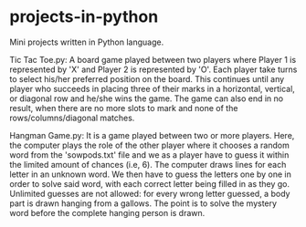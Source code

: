 # projects-in-python
Mini projects written in Python language.

Tic Tac Toe.py: A board game played between two players where Player 1 is represented by 'X' and Player 2 is represented by 'O'. Each player take turns to select his/her preferred position on the board. This continues until any player who succeeds in placing three of their marks in a horizontal, vertical, or diagonal row and he/she wins the game. The game can also end in no result, when there are no more slots to mark and none of the rows/columns/diagonal matches.

Hangman Game.py: It is a game played between two or more players. Here, the computer plays the role of the other player where it chooses a random word from the 'sowpods.txt' file and we as a player have to guess it within the limited amount of chances (i.e, 6). The computer draws lines for each letter in an unknown word. We then have to guess the letters one by one in order to solve said word, with each correct letter being filled in as they go. Unlimited guesses are not allowed: for every wrong letter guessed, a body part is drawn hanging from a gallows. The point is to solve the mystery word before the complete hanging person is drawn.
